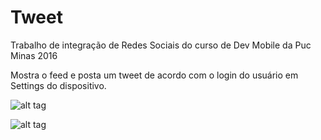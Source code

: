 # Tweet
Trabalho de integração de Redes Sociais do curso de Dev Mobile da Puc Minas 2016

Mostra o feed e posta um tweet de acordo com o login do usuário em Settings do dispositivo.

![alt tag](https://github.com/alexcmarques/tweet/blob/master/screenshot/Captura%20de%20Tela%202016-11-13%20a%CC%80s%2012.40.33.png)

![alt tag](https://github.com/alexcmarques/tweet/blob/master/screenshot/Captura%20de%20Tela%202016-11-13%20a%CC%80s%2012.48.56.png)
